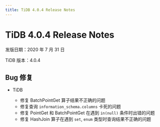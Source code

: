 ```yaml
---
title: TiDB 4.0.4 Release Notes
---
```


# TiDB 4.0.4 Release Notes

发版日期：2020 年 7 月 31 日

TiDB 版本：4.0.4

## Bug 修复

+ TiDB

    - 修复 BatchPointGet 算子结果不正确的问题
    - 修复查询 `information_schema.columns` 卡死的问题
    - 修复 PointGet 和 BatchPointGet 在遇到 `in(null)` 条件时出错的问题
    - 修复 HashJoin 算子在遇到 `set`, `enum` 类型时查询结果不正确的问题 
